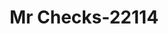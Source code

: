 ---
f_zip-code: 78582
f_state-code: TX
title: Mr Checks-22114
f_phone: 956-487-3595
f_city-only: Rio Grande City
f_address: 4761 East Ushighway 83 Rio Grande City
f_location-unique-id: '22114'
slug: mr-checks-22114
updated-on: '2024-05-30T13:46:58.046Z'
created-on: '2024-05-30T13:36:59.803Z'
published-on: '2024-05-30T13:54:32.469Z'
f_city-state: cms/city/rio-grande-city-tx.md
f_company: cms/company/mr-checks.md
f_state: cms/state/texas.md
layout: '[payday-loan].html'
tags: payday-loan
---